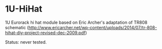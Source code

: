 # 1U-HiHat
1U Eurorack hi hat module based on Eric Archer's adaptation of TR808 schematic (http://www.ericarcher.net/wp-content/uploads/2014/07/tr-808-hihat-diy-project-revised-dec-2009.pdf)

Status: never tested.
